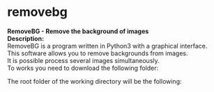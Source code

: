 # removebg
<b>RemoveBG - Remove the background of images</b>
<br>
<b>Description:</b>
<br>
RemoveBG is a program written in Python3 with a graphical interface.<br>
This software allows you to remove backgrounds from images.<br>
It is possible process several images simultaneously.<br>
To works you need to download the following folder:

The root folder of the working directory will be the following:

